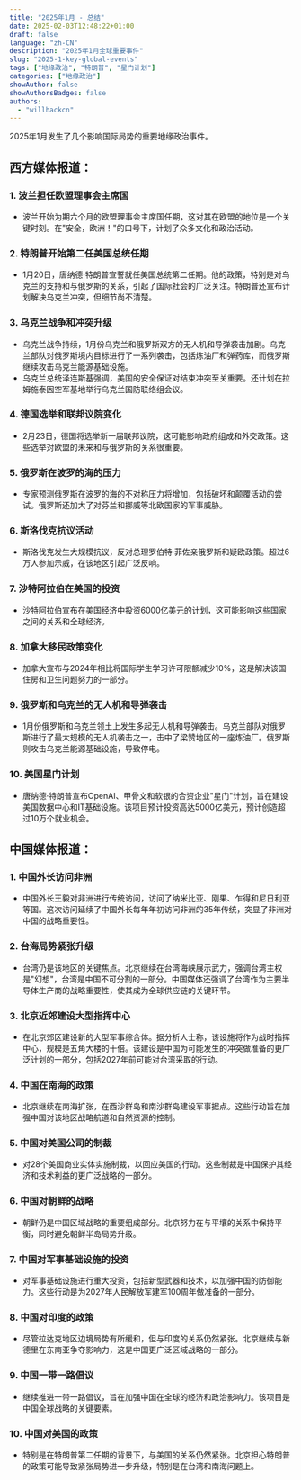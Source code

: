 ```yaml
---
title: "2025年1月 - 总结"
date: 2025-02-03T12:48:22+01:00
draft: false
language: "zh-CN"
description: "2025年1月全球重要事件"
slug: "2025-1-key-global-events"
tags: ["地缘政治", "特朗普", "星门计划"]
categories: ["地缘政治"]
showAuthor: false
showAuthorsBadges: false
authors:
  - "willhackcn"
---
```


2025年1月发生了几个影响国际局势的重要地缘政治事件。

## 西方媒体报道：

### 1. **波兰担任欧盟理事会主席国**
   - 波兰开始为期六个月的欧盟理事会主席国任期，这对其在欧盟的地位是一个关键时刻。在"安全，欧洲！"的口号下，计划了众多文化和政治活动。

### 2. **特朗普开始第二任美国总统任期**
   - 1月20日，唐纳德·特朗普宣誓就任美国总统第二任期。他的政策，特别是对乌克兰的支持和与俄罗斯的关系，引起了国际社会的广泛关注。特朗普还宣布计划解决乌克兰冲突，但细节尚不清楚。

### 3. **乌克兰战争和冲突升级**
   - 乌克兰战争持续，1月份乌克兰和俄罗斯双方的无人机和导弹袭击加剧。乌克兰部队对俄罗斯境内目标进行了一系列袭击，包括炼油厂和弹药库，而俄罗斯继续攻击乌克兰能源基础设施。
   - 乌克兰总统泽连斯基强调，美国的安全保证对结束冲突至关重要。还计划在拉姆施泰因空军基地举行乌克兰国防联络组会议。

### 4. **德国选举和联邦议院变化**
   - 2月23日，德国将选举新一届联邦议院，这可能影响政府组成和外交政策。这些选举对欧盟的未来和与俄罗斯的关系很重要。

### 5. **俄罗斯在波罗的海的压力**
   - 专家预测俄罗斯在波罗的海的不对称压力将增加，包括破坏和颠覆活动的尝试。俄罗斯还加大了对芬兰和挪威等北欧国家的军事威胁。

### 6. **斯洛伐克抗议活动**
   - 斯洛伐克发生大规模抗议，反对总理罗伯特·菲佐亲俄罗斯和疑欧政策。超过6万人参加示威，在该地区引起广泛反响。

### 7. **沙特阿拉伯在美国的投资**
   - 沙特阿拉伯宣布在美国经济中投资6000亿美元的计划，这可能影响这些国家之间的关系和全球经济。

### 8. **加拿大移民政策变化**
   - 加拿大宣布与2024年相比将国际学生学习许可限额减少10%，这是解决该国住房和卫生问题努力的一部分。

### 9. **俄罗斯和乌克兰的无人机和导弹袭击**
   - 1月份俄罗斯和乌克兰领土上发生多起无人机和导弹袭击。乌克兰部队对俄罗斯进行了最大规模的无人机袭击之一，击中了梁赞地区的一座炼油厂。俄罗斯则攻击乌克兰能源基础设施，导致停电。

### 10. **美国星门计划**
   - 唐纳德·特朗普宣布OpenAI、甲骨文和软银的合资企业"星门"计划，旨在建设美国数据中心和IT基础设施。该项目预计投资高达5000亿美元，预计创造超过10万个就业机会。

## 中国媒体报道：

### 1. **中国外长访问非洲**
   - 中国外长王毅对非洲进行传统访问，访问了纳米比亚、刚果、乍得和尼日利亚等国。这次访问延续了中国外长每年年初访问非洲的35年传统，突显了非洲对中国的战略重要性。

### 2. **台海局势紧张升级**
   - 台湾仍是该地区的关键焦点。北京继续在台湾海峡展示武力，强调台湾主权是"幻想"，台湾是中国不可分割的一部分。中国媒体还强调了台湾作为主要半导体生产商的战略重要性，使其成为全球供应链的关键环节。

### 3. **北京近郊建设大型指挥中心**
   - 在北京郊区建设新的大型军事综合体。据分析人士称，该设施将作为战时指挥中心，规模是五角大楼的十倍。该建设是中国为可能发生的冲突做准备的更广泛计划的一部分，包括2027年前可能对台湾采取的行动。

### 4. **中国在南海的政策**
   - 北京继续在南海扩张，在西沙群岛和南沙群岛建设军事据点。这些行动旨在加强中国对该地区战略航道和自然资源的控制。

### 5. **中国对美国公司的制裁**
   - 对28个美国商业实体实施制裁，以回应美国的行动。这些制裁是中国保护其经济和技术利益的更广泛战略的一部分。

### 6. **中国对朝鲜的战略**
   - 朝鲜仍是中国区域战略的重要组成部分。北京努力在与平壤的关系中保持平衡，同时避免朝鲜半岛局势升级。

### 7. **中国对军事基础设施的投资**
   - 对军事基础设施进行重大投资，包括新型武器和技术，以加强中国的防御能力。这些行动是为2027年人民解放军建军100周年做准备的一部分。

### 8. **中国对印度的政策**
   - 尽管拉达克地区边境局势有所缓和，但与印度的关系仍然紧张。北京继续与新德里在东南亚争夺影响力，这是中国更广泛区域战略的一部分。

### 9. **中国一带一路倡议**
   - 继续推进一带一路倡议，旨在加强中国在全球的经济和政治影响力。该项目是中国全球战略的关键要素。

### 10. **中国对美国的政策**
   - 特别是在特朗普第二任期的背景下，与美国的关系仍然紧张。北京担心特朗普的政策可能导致紧张局势进一步升级，特别是在台湾和南海问题上。